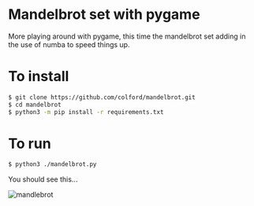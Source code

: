 # Mandelbrot set with pygame
More playing around with pygame, this time the mandelbrot set adding in the use of numba to speed things up.

# To install
```bash
$ git clone https://github.com/colford/mandelbrot.git
$ cd mandelbrot
$ python3 -m pip install -r requirements.txt
```

# To run
```bash
$ python3 ./mandelbrot.py
```
You should see this...

![mandlebrot](https://user-images.githubusercontent.com/13421296/158689922-d32b45ec-6e2d-4309-b06a-9e7812a33330.PNG)
